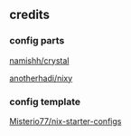 ## credits

### config parts
[namishh/crystal](https://github.com/namishh/crystal)

[anotherhadi/nixy](https://github.com/anotherhadi/nixy)

### config template

[Misterio77/nix-starter-configs](https://github.com/Misterio77/nix-starter-configs/)

